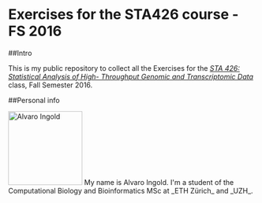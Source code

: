# Exercises for the STA426 course - FS 2016

##Intro

This is my public repository to collect all the Exercises for the [*STA 426: Statistical Analysis of High- Throughput Genomic and Transcriptomic Data*][STA426 link] class, Fall Semester 2016.

##Personal info

<img src="https://avatars1.githubusercontent.com/u/4637481" alt="Alvaro Ingold" width="150" height="150"/>  
My name is Alvaro Ingold.  
I'm a student of the Computational Biology and Bioinformatics MSc at _ETH Zürich_ and _UZH_.


[STA426 link]: http://www.vorlesungen.uzh.ch/HS16/suche/sm-50595037.modveranst.html

